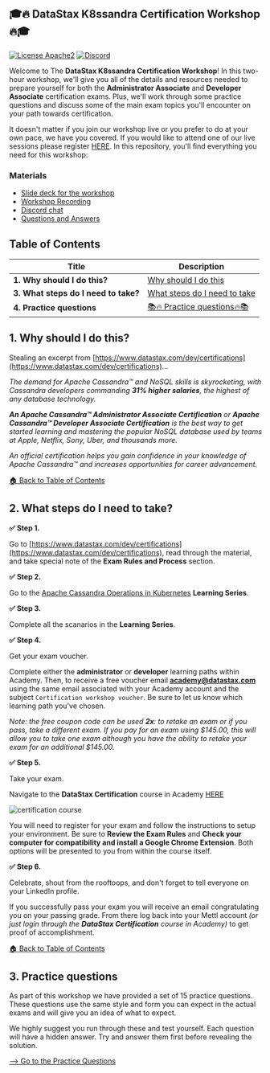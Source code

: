 ## 🎓🔥 DataStax K8ssandra Certification Workshop 🔥🎓

[![License Apache2](https://img.shields.io/hexpm/l/plug.svg)](http://www.apache.org/licenses/LICENSE-2.0)
[![Discord](https://img.shields.io/discord/685554030159593522)](https://discord.com/widget?id=685554030159593522&theme=dark)

Welcome to The **DataStax K8ssandra Certification Workshop**! In this two-hour workshop, we'll give you all of the details and resources needed to prepare yourself for both the **Administrator Associate** and **Developer Associate** certification exams. Plus, we'll work through some practice questions and discuss some of the main exam topics you'll encounter on your path towards certification.

It doesn't matter if you join our workshop live or you prefer to do at your own pace, we have you covered. If you would like to attend one of our live sessions please register [HERE](https://www.datastax.com/workshops). In this repository, you'll find everything you need for this workshop:

### Materials

- [Slide deck for the workshop](./k8ssandra-cert-presentation.pdf)
- [Workshop Recording](https://youtu.be/JT1Dljbfmz8)
- [Discord chat](https://bit.ly/cassandra-workshop)
- [Questions and Answers](https://community.datastax.com/)

## Table of Contents
| Title  | Description
|---|---|
| **1. Why should I do this?** | [Why should I do this](#1-why-should-I-do-this) |
| **3. What steps do I need to take?** | [What steps do I need to take](#3-what-steps-do-I-need-to-take) |
| **4. Practice questions** | [📚🔥 Practice questions🔥📚](#4-practice-questions) |


## 1. Why should I do this?
Stealing an excerpt from [https://www.datastax.com/dev/certifications](https://www.datastax.com/dev/certifications)...

_The demand for Apache Cassandra™ and NoSQL skills is skyrocketing, with Cassandra developers commanding **31% higher salaries**, the highest of any database technology._

_**An Apache Cassandra™ Administrator Associate Certification** or **Apache Cassandra™ Developer Associate Certification** is the best way to get started learning and mastering the popular NoSQL database used by teams at Apple, Netflix, Sony, Uber, and thousands more._

_An official certification helps you gain confidence in your knowledge of Apache Cassandra™ and increases opportunities for career advancement._


[🏠 Back to Table of Contents](#table-of-contents)


## 2. What steps do I need to take?

**✅ Step 1.** 

Go to [https://www.datastax.com/dev/certifications](https://www.datastax.com/dev/certifications), read through the material, and take special note of the **Exam Rules and Process** section. 

**✅ Step 2.** 

Go to the [Apache Cassandra Operations in Kubernetes](https://www.datastax.com/learn/apache-cassandra-operations-in-kubernetes) **Learning Series**.

**✅ Step 3.**

Complete all the scanarios in the **Learning Series**.

**✅ Step 4.** 

Get your exam voucher. 

Complete either the **administrator** or **developer** learning paths within Academy. Then, to receive a free voucher email **academy@datastax.com** using the same email associated with your Academy account and the subject ```Certification workshop voucher```. Be sure to let us know which learning path you've chosen. 

_Note: the free coupon code can be used **2x**: to retake an exam or if you pass, take a different exam. If you pay for an exam using $145.00, this will allow you to take one exam although you have the ability to retake your exam for an additional $145.00._

**✅ Step 5.** 

Take your exam.

Navigate to the **DataStax Certification** course in Academy [HERE](https://academy.datastax.com/#/online-courses/c34af0d5-6741-4231-b8ea-79f6c7aafe12)

![certification course](images/certification-course.png?raw=true)

You will need to register for your exam and follow the instructions to setup your environment. Be sure to **Review the Exam Rules** and **Check your computer for compatibility and install a Google Chrome Extension**. Both options will be presented to you from within the course itself.

**✅ Step 6.** 

Celebrate, shout from the rooftoops, and don't forget to tell everyone on your LinkedIn profile. 

If you successfully pass your exam you will receive an email congratulating you on your passing grade. From there log back into your Mettl account _(or just login through the **DataStax Certification** course in Academy)_ to get proof of accomplishment.

[🏠 Back to Table of Contents](#table-of-contents)

## 3. Practice questions
As part of this workshop we have provided a set of 15 practice questions. These questions use the same style and form you can expect in the actual exams and will give you an idea of what to expect. 

We highly suggest you run through these and test yourself. Each question will have a hidden answer. Try and answer them first before revealing the solution.

[--> Go to the Practice Questions](./PRACTICE.md)
